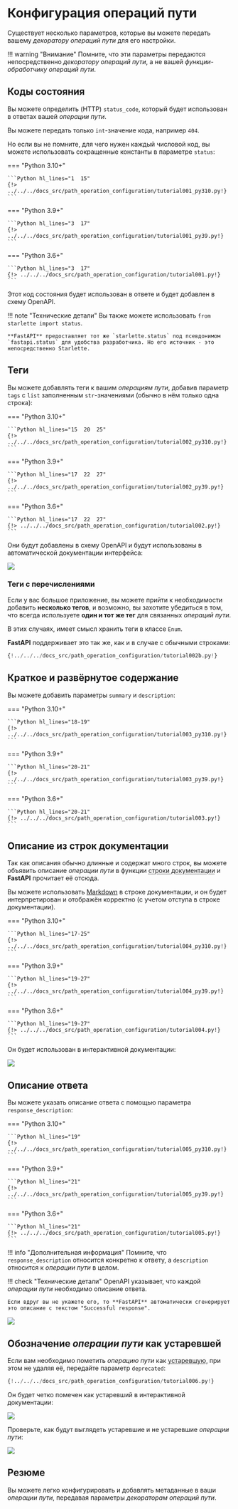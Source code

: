 # Конфигурация операций пути

Существует несколько параметров, которые вы можете передать вашему *декоратору операций пути* для его настройки.

!!! warning "Внимание"
    Помните, что эти параметры передаются непосредственно *декоратору операций пути*, а не вашей *функции-обработчику операций пути*.

## Коды состояния

Вы можете определить (HTTP) `status_code`, который будет использован в ответах вашей *операции пути*.

Вы можете передать только `int`-значение кода, например `404`.

Но если вы не помните, для чего нужен каждый числовой код, вы можете использовать сокращенные константы в параметре `status`:

=== "Python 3.10+"

    ```Python hl_lines="1  15"
    {!> ../../../docs_src/path_operation_configuration/tutorial001_py310.py!}
    ```

=== "Python 3.9+"

    ```Python hl_lines="3  17"
    {!> ../../../docs_src/path_operation_configuration/tutorial001_py39.py!}
    ```

=== "Python 3.6+"

    ```Python hl_lines="3  17"
    {!> ../../../docs_src/path_operation_configuration/tutorial001.py!}
    ```

Этот код состояния будет использован в ответе и будет добавлен в схему OpenAPI.

!!! note "Технические детали"
    Вы также можете использовать `from starlette import status`.

    **FastAPI** предоставляет тот же `starlette.status` под псевдонимом `fastapi.status` для удобства разработчика. Но его источник - это непосредственно Starlette.

## Теги

Вы можете добавлять теги к вашим *операциям пути*, добавив параметр `tags` с `list` заполненным `str`-значениями (обычно в нём только одна строка):

=== "Python 3.10+"

    ```Python hl_lines="15  20  25"
    {!> ../../../docs_src/path_operation_configuration/tutorial002_py310.py!}
    ```

=== "Python 3.9+"

    ```Python hl_lines="17  22  27"
    {!> ../../../docs_src/path_operation_configuration/tutorial002_py39.py!}
    ```

=== "Python 3.6+"

    ```Python hl_lines="17  22  27"
    {!> ../../../docs_src/path_operation_configuration/tutorial002.py!}
    ```

Они будут добавлены в схему OpenAPI и будут использованы в автоматической документации интерфейса:

<img src="/img/tutorial/path-operation-configuration/image01.png">

### Теги с перечислениями

Если у вас большое приложение, вы можете прийти к необходимости добавить **несколько тегов**, и возможно, вы захотите убедиться в том, что всегда используете **один и тот же тег** для связанных *операций пути*.

В этих случаях, имеет смысл хранить теги в классе `Enum`.

**FastAPI** поддерживает это так же, как и в случае с обычными строками:

```Python hl_lines="1  8-10  13  18"
{!../../../docs_src/path_operation_configuration/tutorial002b.py!}
```

## Краткое и развёрнутое содержание

Вы можете добавить параметры `summary` и `description`:

=== "Python 3.10+"

    ```Python hl_lines="18-19"
    {!> ../../../docs_src/path_operation_configuration/tutorial003_py310.py!}
    ```

=== "Python 3.9+"

    ```Python hl_lines="20-21"
    {!> ../../../docs_src/path_operation_configuration/tutorial003_py39.py!}
    ```

=== "Python 3.6+"

    ```Python hl_lines="20-21"
    {!> ../../../docs_src/path_operation_configuration/tutorial003.py!}
    ```

## Описание из строк документации

Так как описания обычно длинные и содержат много строк, вы можете объявить описание *операции пути* в функции <abbr title="многострочный текст, первое выражение внутри функции (не присвоенный какой-либо переменной), используемый для документации">строки документации</abbr> и **FastAPI** прочитает её отсюда.

Вы можете использовать <a href="https://en.wikipedia.org/wiki/Markdown" class="external-link" target="_blank">Markdown</a> в строке документации, и он будет интерпретирован и отображён корректно (с учетом отступа в строке документации).

=== "Python 3.10+"

    ```Python hl_lines="17-25"
    {!> ../../../docs_src/path_operation_configuration/tutorial004_py310.py!}
    ```

=== "Python 3.9+"

    ```Python hl_lines="19-27"
    {!> ../../../docs_src/path_operation_configuration/tutorial004_py39.py!}
    ```

=== "Python 3.6+"

    ```Python hl_lines="19-27"
    {!> ../../../docs_src/path_operation_configuration/tutorial004.py!}
    ```

Он будет использован в интерактивной документации:

<img src="/img/tutorial/path-operation-configuration/image02.png">

## Описание ответа

Вы можете указать описание ответа с помощью параметра `response_description`:

=== "Python 3.10+"

    ```Python hl_lines="19"
    {!> ../../../docs_src/path_operation_configuration/tutorial005_py310.py!}
    ```

=== "Python 3.9+"

    ```Python hl_lines="21"
    {!> ../../../docs_src/path_operation_configuration/tutorial005_py39.py!}
    ```

=== "Python 3.6+"

    ```Python hl_lines="21"
    {!> ../../../docs_src/path_operation_configuration/tutorial005.py!}
    ```

!!! info "Дополнительная информация"
    Помните, что `response_description` относится конкретно к ответу, а `description` относится к *операции пути* в целом.

!!! check "Технические детали"
    OpenAPI указывает, что каждой *операции пути* необходимо описание ответа.

    Если вдруг вы не укажете его, то **FastAPI** автоматически сгенерирует это описание с текстом "Successful response".

<img src="/img/tutorial/path-operation-configuration/image03.png">

## Обозначение *операции пути* как устаревшей

Если вам необходимо пометить *операцию пути* как <abbr title="устаревшее, не рекомендовано к использованию">устаревшую</abbr>, при этом не удаляя её, передайте параметр `deprecated`:

```Python hl_lines="16"
{!../../../docs_src/path_operation_configuration/tutorial006.py!}
```

Он будет четко помечен как устаревший в интерактивной документации:

<img src="/img/tutorial/path-operation-configuration/image04.png">

Проверьте, как будут выглядеть устаревшие и не устаревшие *операции пути*:

<img src="/img/tutorial/path-operation-configuration/image05.png">

## Резюме

Вы можете легко конфигурировать и добавлять метаданные в ваши *операции пути*, передавая параметры *декораторам операций пути*.
